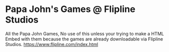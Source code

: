 # Papa John's Games @ Flipline Studios

All the Papa John Games, No use of this unless your trying to make a HTML Embed with them because the games are already downloadable via Flipline Studios.
https://www.flipline.com/index.html
